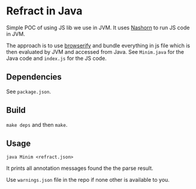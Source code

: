 # Refract in Java

Simple POC of using JS lib we use in JVM. It
uses [Nashorn](http://openjdk.java.net/projects/nashorn/) to run JS
code in JVM.

The approach is to use [browserify](http://browserify.org/) and bundle
everything in js file which is then evaluated by JVM and accessed from
Java. See `Minim.java` for the Java code and `index.js` for the JS code.

## Dependencies

See `package.json`.


## Build

`make deps` and then `make`.

## Usage

`java Minim <refract.json>`

It prints all annotation messages found the the parse result.

Use `warnings.json` file in the repo if none other is available to you.




